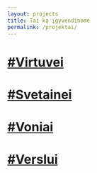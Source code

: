 ```yaml
---
layout: projects
title: Tai ką įgyvendinome
permalink: /projektai/
---
```


<div class="row gallery">
    <a href="virtuves" class="thumbnail col-lg-3 col-md-4 col-sm-6 col-xs-6">
        <div class="thumbnail-image" style="background-image: url({% asset kitchen.jpg @path %});"></div>
        <h1 class="thumbnail-title">#Virtuvei</h1>
    </a>
    <a href="#" class="thumbnail col-lg-3 col-md-4 col-sm-6 col-xs-6" >
        <div class="thumbnail-image" style="background-image: url({% asset svetaine.jpg @path %});"></div>
        <h1 class="thumbnail-title">#Svetainei</h1>
    </a>
    <a href="#" class="thumbnail col-lg-3 col-md-4 col-sm-6 col-xs-6">
        <div class="thumbnail-image" style="background-image: url({% asset vonia.jpg @path %});"></div>
        <h1 class="thumbnail-title">#Voniai</h1>
    </a> 
    <a href="#" class="thumbnail col-lg-3 col-md-4 col-sm-6 col-xs-6">
        <div class="thumbnail-image" style="background-image: url({% asset verslo.jpg @path %});"></div>
        <h1 class="thumbnail-title">#Verslui</h1>
    </a>
</div>
